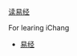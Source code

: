 [读易经](http://duyijing.cn/)

For learing iChang

  - [易经](http://zh.wikipedia.org/zh-tw/%E6%98%93%E7%BB%8F)

